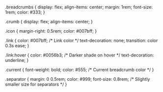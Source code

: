 .breadcrumbs {
    display: flex;
    align-items: center;
    margin: 1rem;
    font-size: 1rem;
    color: #333;
}

.crumb {
    display: flex;
    align-items: center;
}

.icon {
    margin-right: 0.5rem;
    color: #007bff;
}

.link {
    color: #007bff; /* Link color */
    text-decoration: none;
    transition: color 0.3s ease;
}

.link:hover {
    color: #0056b3; /* Darker shade on hover */
    text-decoration: underline;
}

.current {
    font-weight: bold;
    color: #555; /* Current breadcrumb color */
}

.separator {
    margin: 0 0.5rem;
    color: #999;
    font-size: 0.8rem; /* Slightly smaller size for separators */
}
